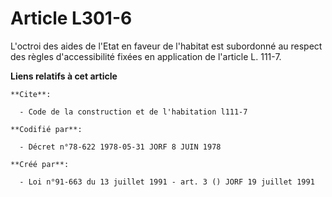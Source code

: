 # Article L301-6

L'octroi des aides de l'Etat en faveur de l'habitat est subordonné au respect des règles d'accessibilité fixées en
application de l'article L. 111-7.

**Liens relatifs à cet article**

	**Cite**:

	  - Code de la construction et de l'habitation l111-7

	**Codifié par**:

	  - Décret n°78-622 1978-05-31 JORF 8 JUIN 1978

	**Créé par**:

	  - Loi n°91-663 du 13 juillet 1991 - art. 3 () JORF 19 juillet 1991
